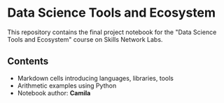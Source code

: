 # Data Science Tools and Ecosystem

This repository contains the final project notebook for the "Data Science Tools and Ecosystem" course on Skills Network Labs.

## Contents

- Markdown cells introducing languages, libraries, tools
- Arithmetic examples using Python
- Notebook author: **Camila**
